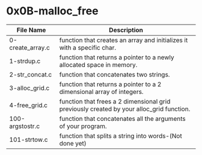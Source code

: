# 0x0B-malloc_free

|File Name|Description|
|------|-----|
|0-create_array.c|function that creates an array and initializes it with a specific char.|
|1-strdup.c|function that returns a pointer to a newly allocated space in memory.|
|2-str_concat.c|function that concatenates two strings.|
|3-alloc_grid.c|function that returns a pointer to a 2 dimensional array of integers.|
|4-free_grid.c|function that frees a 2 dimensional grid previously created by your alloc_grid function.|
|100-argstostr.c|function that concatenates all the arguments of your program.|
|101-strtow.c|function that splits a string into words-(Not done yet)
